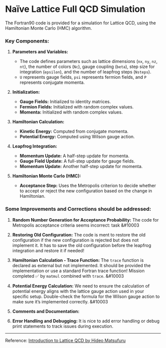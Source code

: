 # Naïve Lattice Full QCD Simulation

The Fortran90 code is provided for a simulation for Lattice QCD, using the Hamiltonian Monte Carlo (HMC) algorithm.

### Key Components:

1. **Parameters and Variables:**
   - The code defines parameters such as lattice dimensions (`nx`, `ny`, `nz`, `nt`), the number of colors (`Nc`), gauge coupling (`beta`), step size for integration (`epsilon`), and the number of leapfrog steps (`Nsteps`).
   - `U` represents gauge fields, `psi` represents fermion fields, and `P` represents conjugate momenta.

2. **Initialization:**
   - **Gauge Fields:** Initialized to identity matrices.
   - **Fermion Fields:** Initialized with random complex values.
   - **Momenta:** Initialized with random complex values.

3. **Hamiltonian Calculation:**
   - **Kinetic Energy:** Computed from conjugate momenta.
   - **Potential Energy:** Computed using Wilson gauge action.

4. **Leapfrog Integration:**
   - **Momentum Update:** A half-step update for momenta.
   - **Gauge Field Update:** A full-step update for gauge fields.
   - **Momentum Update:** Another half-step update for momenta.

5. **Hamiltonian Monte Carlo (HMC):**
   - **Acceptance Step:** Uses the Metropolis criterion to decide whether to accept or reject the new configuration based on the change in Hamiltonian.

### Some Improvements and Corrections should be addressed:

1. **Random Number Generation for Acceptance Probability:**
   The code for Metropolis acceptance criteria seems incorrect: task &#10003

2. **Restoring Old Configuration:**
   The code is ment to restore the old configuration if the new configuration is rejected but does not implement it. It has to save the old configuration before the leapfrog integration and restore it if needed!

3. **Hamiltonian Calculation - Trace Function:**
   The `trace` function is declared as external but not implemented. It should be provided the implementation or use a standard Fortran trace function! Mission completed ✅ by `matmul` combined with `trace`.  &#10003

4. **Potential Energy Calculation:**
   We need to ensure the calculation of potential energy aligns with the lattice gauge action used in your specific setup. Double-check the formula for the Wilson gauge action to make sure it’s implemented correctly. &#10003

5. **Comments and Documentation:**

6. **Error Handling and Debugging:**
   It is nice to add error handling or debug print statements to track issues during execution.


-----------
Reference:
[Introduction to Lattice QCD by Hideo Matsufuru](https://research.kek.jp/people/matufuru/Research/Docs/Lattice/Introduction/note_lattice.pdf)

